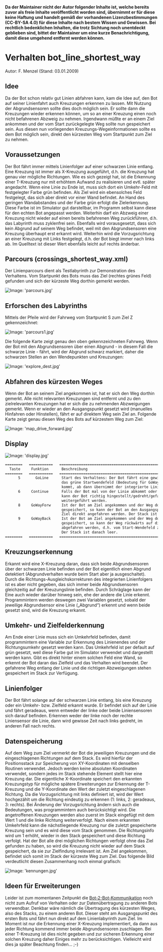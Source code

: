 **Da der Maintainer nicht der Autor folgender Inhalte ist, welche bereits zuvor als freie Inhalte veröffentlicht worden sind, übernimmt er für diese keine Haftung und handelt gemäß der vorhandenen Lizenzbestimmungen (CC-BY-SA 4.0) für diese Inhalte nach bestem Wissen und Gewissen. Bei rechtlich bedenklichen Inhalten, die trotz Sichtung noch unentdeckt geblieben sind, bittet der Maintainer um eine kurze Benachrichtigung, damit diese umgehend entfernt werden können.**

# Verhalten bot_line_shortest_way

Autor: F. Menzel (Stand: 03.01.2009)

## Idee

Da der Bot schon relativ gut Linien abfahren kann, kam die Idee auf, den Bot auf seiner Linienfahrt auch Kreuzungen erkennen zu lassen. Mit Nutzung der Abgrundsensoren sollte dies doch möglich sein. Er sollte dann die Kreuzungen wieder erkennen können, um so an einer Kreuzung einen noch nicht befahrenen Abzweig zu nehmen. Irgendwann müßte er an einem Ziel ankommen und der vom Start zurückgelegte Weg sollte nun gespeichert sein. Aus diesen nun vorliegenden Kreuzungs-Wegeinformationen sollte es dem Bot möglich sein, direkt den kürzesten Weg vom Startpunkt zum Ziel zu nehmen.

## Voraussetzungen

Der Bot fährt immer mittels Linienfolger auf einer schwarzen Linie entlang. Eine Kreuzung ist immer als X-Kreuzung ausgeführt, d.h. die  Kreuzung hat genau vier mögliche Richtungen. Wie es sich gezeigt hat, ist die Erkennung einer T-Kreuzung nur mit erhöhtem Aufwand zu realisieren und evtl. später angedacht. Wenn eine Linie zu Ende ist, muss sich dort ein Umkehr-Feld mit festgelegter Farbe grün befinden. Als Ziel wird ein ebensolches Feld festgelegt, das sich aber direkt vor einer Wand befindet. An Hand des geringen Wandabstandes und der Farbe grün erfolgt die Zielerkennung. Diese Farbe ist im Simulator gut darstellbar, im Programm selbst kann diese für den echten Bot angepasst werden.  Weiterhin darf ein Abzweig einer Kreuzung nicht wieder auf einen bereits befahrenen Weg zurückführen, d.h. das Labyrinth muss zyklenfrei sein. Ebenfalls wird vorausgesetzt, dass sich kein Abgrund auf seinem Weg befindet, weil mit den Abgrundsensoren eine Kreuzung überhaupt erst erkannt wird. Weiterhin wird die Vorzugsrichtung an einer Kreuzung mit Links festgelegt, d.h. der Bot biegt immer nach links ab. Im Quelltext ist dieser Wert ebenfalls leicht auf rechts änderbar.

## Parcours (crossings_shortest_way.xml)

Der Linienparcours dient als Testlabyrinth zur Demonstration des Verhaltens. Vom Startpunkt des Bots muss das Ziel (rechtes grünes Feld) gefunden und sich der kürzeste Weg dorthin gemerkt werden.

  ![Image: 'parcours.jpg'](parcours.jpg)

## Erforschen des Labyrinths

Mittels der Pfeile wird der Fahrweg vom Startpunkt S zum Ziel Z gekennzeichnet:

  ![Image: 'parcours1.jpg'](parcours1.jpg)

Die folgende Karte zeigt genau den oben gekennzeichneten Fahrweg. Wenn der Bot mit den Abgrundsensoren über einen Abgrund - in diesem Fall die schwarze Linie - fährt, wird der Abgrund schwarz markiert, daher die schwarzen Stellen an den Wendepunkten und Kreuzungen:

  ![Image: 'explore_dest.jpg'](explore_dest.jpg)

## Abfahren des kürzesten Weges

Wenn der Bot an seinem Ziel angekommen ist, hat er sich den Weg dorthin gemerkt. Alle nicht relevanten Kreuzungen sind entfernt und zu den zielrelevanten Kreuzungen hat er sich die zu nehmenden Abzweigungen gemerkt. Wenn er wieder an den Ausgangspunkt gesetzt wird (manuelles Hinfahren oder Hinstellen), fährt er auf direktem Weg sein Ziel an. Folgende Karte zeigt genau diesen Weg des Bots auf kürzestem Weg zum Ziel:

  ![Image: 'map_drive_forward.jpg'](map_drive_forward.jpg)

## Display

  ![Image: 'display.jpg'](display.jpg)

```rst
========   ===========   ==========================================================================
  Taste     Funktion      Beschreibung
========   ===========   ==========================================================================
      5       GoLine      Start des Verhaltens: Der Bot fährt eine gewisse Strecke vorwärts über
                          das grüne Startwendefeld (Bedeutung für GoWayBack), bis er auf die Linie
                          kommt, ab dann übernimmt der integrierte Linienfolger.
      6     Continue      Falls der Bot mal von der Linie abkommt oder eine Kreuzung nicht erkennt,
                          kann der Bot richtig hingestellt/gedreht/gefahren und das Verhalten
                          weitergeführt werden.
      8     GoWayForw     Ist der Bot am Ziel angekommen und der Weg dorthin also im Stack
                          gespeichert, so kann der Bot an den Ausgangspunkt gestellt/gefahren und das
                          Ziel direkt angefahren werden. Der Stack ist danach leer.
      9     GoWayBack     Ist der Bot am Ziel angekommen und der Weg dorthin also im Stack
                          gespeichert, so kann der Weg rückwärts auf direktem Weg zum Ausgangspunkt
                          abgefahren werden, d.h. vom Start-Wendefeld zur ersten Kreuzung.
                          Der Stack ist danach leer.
========   ===========   ==========================================================================
```

## Kreuzungserkennung

Erkannt wird eine X-Kreuzung daran, dass sich beide Abgrundsensoren über der schwarzen Linie befinden und der Bot eigentlich einen Abgrund detektiert (Abgrundverhalten wurde beim Start aber ja ausgeschaltet). Durch die Richtungs-Ausgleichskorrekturen des integrierten Linienfolgers ist es aber nicht gegeben, das sich immer beide Abgrundsensoren gleichzeitig auf der Kreuzungslinie befinden. Durch Schräglage kann der Eine auch wieder darüber hinweg sein, ehe der andere die Linie erkennt. Programmintern werden deswegen zwei Variablen gesetzt, sobald der jeweilige Abgrundsensor eine Linie („Abgrund“) erkennt und wenn beide gesetzt sind, wird die Kreuzung erkannt.

## Umkehr- und Zielfelderkennung

Am Ende einer Linie muss sich ein Umkehrfeld befinden, damit programmintern eine Variable zur Erkennung des Linienendes und der Richtungsumkehr gesetzt werden kann. Das Umkehrfeld ist per default auf grün gesetzt, weil diese Farbe gut im Simulator verwendet und dargestellt werden kann. Gibt es direkt hinter einem solchen Feld eine Wand, so erkennt der Bot daran das Zielfeld und das Verhalten wird beendet. Der gefahrene Weg entlang der Linie und die richtigen Abzweigungen stehen gespeichert im Stack zur Verfügung.

## Linienfolger

Der Bot fährt solange auf der schwarzen Linie entlang, bis eine Kreuzung oder ein Umkehr- bzw. Zielfeld erkannt wurde. Er befindet sich auf der Linie und fährt geradeaus, wenn entweder der linke oder beide Liniensensoren sich darauf befinden. Erkennen weder der linke noch der rechte Liniensensor die Linie, dann wird gewisse Zeit nach links gedreht, im anderen Fall nach rechts.

## Datenspeicherung

Auf dem Weg zum Ziel vermerkt der Bot die jeweiligen Kreuzungen und die eingeschlagenen Richtungen auf dem Stack. Es wird hierfür der Positionsstack zur Speicherung von XY-Koordinaten mit denselben Routinen verwendet. Jedoch werden keine absoluten Koordinaten verwendet, sondern jedes im Stack stehende Element stellt hier eine Kreuzung dar. Die eigentliche X-Koordinate speichert den erkannten Kreuzungstyp für mögliche spätere Erweiterungen zur Erkennung der T-Kreuzung und die Y-Koordinate den Wert der zuletzt eingeschlagenen Richtung. Da die Vorzugsrichtung mit links definiert ist, wird der Wert hochgezählt um die Richtung eindeutig zu erkennen (1: links, 2: geradeaus, 3: rechts). Bei Änderung der Vorzugsrichtung ändern sich auch die Bedeutungen, was programmintern auch berücksichtigt wird.
Die angetroffenen Kreuzungen werden also zuerst im Stack eingefügt mit dem Wert 1 und die linke Richtung weiterverfolgt. Nach einem erkannten Umkehrfeld kann die nächstliegende Kreuzung nur die zuletzt gespeicherte Kreuzung sein und es wird diese vom Stack genommen. Die Richtungsinfo wird um 1 erhöht, wieder in den Stack gespeichert und diese Richtung verfolgt. Hat der Bot alle drei möglichen Richtungen verfolgt ohne das Ziel gefunden zu haben, so wird die Kreuzung nicht wieder auf dem Stack gespeichert, da sie zur Zielfindung irrelevant ist. Am Ziel angekommen, befindet sich somit im Stack der kürzeste Weg zum Ziel. Das folgende Bild verdeutlicht diesen Zusammenhang noch einmal grafisch:

  ![Image: 'kennungen.jpg'](kennungen.jpg)

## Ideen für Erweiterungen

Leider ist zum momentanen Zeitpunkt die [Bot-2-Bot-Kommunikation](../DokuBot2Bot/DokuBot2Bot.md) noch nicht zum Aufruf von Verhalten oder zur Datenübertragung zu anderen Bots verwendbar. Denkbar wäre nämlich die Übertragung des kürzesten Weges, also des Stacks, zu einem anderen Bot. Dieser steht am Ausgangspunkt des ersten Bots und fährt nun direkt auf dem Linienlabyrinth zum Ziel.
Im Moment ist nur die Erkennung einer X-Kreuzung implementiert, da dann aus jeder Richtung kommend immer beide Abgrundsensoren zuschlagen. Bei einer T-Kreuzung ist dies nicht gegeben und zur sicheren Erkennung einer solchen Kreuzung daher Einiges mehr zu berücksichtigen. Vielleicht wird dies ja später Beachtung finden… ;-)
